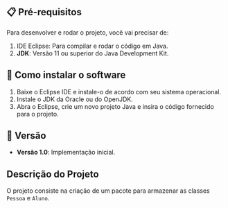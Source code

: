 
## 📋 Pré-requisitos

Para desenvolver e rodar o projeto, você vai precisar de:

1. IDE Eclipse: Para compilar e rodar o código em Java.
2. **JDK**: Versão 11 ou superior do Java Development Kit.

## 🔧 Como instalar o software

1. Baixe o Eclipse IDE e instale-o de acordo com seu sistema operacional.
2. Instale o JDK da Oracle ou do OpenJDK.
3. Abra o Eclipse, crie um novo projeto Java e insira o código fornecido para o projeto.

## 📌 Versão

- **Versão 1.0**: Implementação inicial.

## Descrição do Projeto

O projeto consiste na criação de um pacote para armazenar as classes `Pessoa` e `Aluno`.




